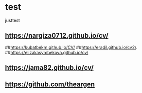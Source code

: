 # test
justtest

## https://nargiza0712.github.io/cv/
##https://kubatbekm.github.io/CV/
##https://eradil.github.io/cv2/.
##https://elizakasymbekova.github.io/cv/
## https://jama82.github.io/cv/
## https://github.com/theargen
